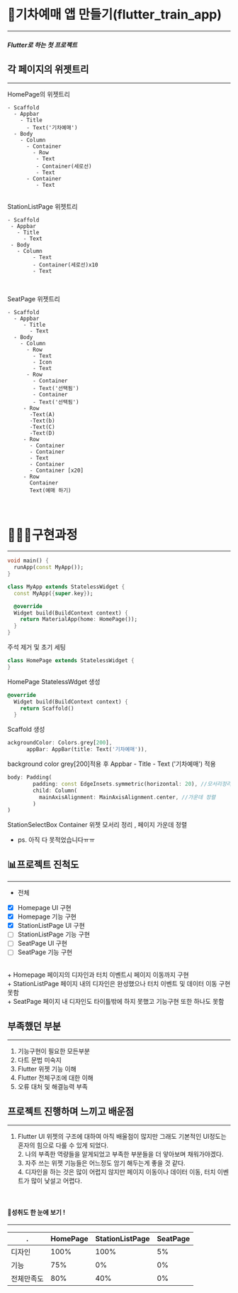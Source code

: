 # 🚆기차예매 앱 만들기(flutter_train_app)
---
##### Flutter로 하는 첫 프로젝트

## 각 페이지의 위젯트리
---

HomePage의 위젯트리
```
- Scaffold
  - Appbar
    - Title
      - Text('기차예매')
  - Body
    - Column
      - Container
        - Row
         - Text
         - Container(세로선)
         - Text
      - Container
         - Text   

 ```   
<br> StationListPage 위젯트리
 ```
- Scaffold
  - Appbar
    - Title
      - Text
  - Body
    - Column
         - Text
         - Container(세로선)x10
         - Text
         
 ```

 <br> SeatPage 위젯트리

 ```
- Scaffold
   - Appbar
      - Title
        - Text
   - Body
     - Column
       - Row
         - Text
         - Icon
         - Text
       - Row
         - Container
         - Text('선택됨')
         - Container
         - Text('선택됨')
      - Row
        -Text(A)
        -Text(b)
        -Text(C)
        -Text(D)
      - Row
        - Container
        - Container
        - Text
        - Container
        - Container [x20]
      - Row
        Container
        Text(예매 하기)  
 ```
<br/>

# 👨🏻‍💻구현과정
---
```dart
void main() {
  runApp(const MyApp());
}

class MyApp extends StatelessWidget {
  const MyApp({super.key});

  @override
  Widget build(BuildContext context) {
    return MaterialApp(home: HomePage());
  }
}
```
주석 제거 및 초기 세팅 
```dart
class HomePage extends StatelessWidget {
}
```
HomePage StatelessWdget 생성
```dart
@override
  Widget build(BuildContext context) {
    return Scaffold()
  }
```
Scaffold 생성
```dart
ackgroundColor: Colors.grey[200],
      appBar: AppBar(title: Text('기차예매')),
```
background color grey[200]적용 후 Appbar - Title - Text ('기차예매') 적용
```dart
body: Padding(
        padding: const EdgeInsets.symmetric(horizontal: 20), //모서리정리
        child: Column(
          mainAxisAlignment: MainAxisAlignment.center, //가운데 정렬
        )
)
```
StationSelectBox Container 위젯 모서리 정리 , 페이지 가운데 정렬

+ ps. 아직 다 못적었습니다ㅠㅠ

## 📊프로젝트 진척도
---
+ 전체
- [X] Homepage UI 구현
- [x] Homepage 기능 구현
- [X] StationListPage UI 구현
- [ ] StationListPage 기능 구현
- [ ] SeatPage UI 구현
- [ ] SeatPage 기능 구현
<br>
+ Homepage
페이지의 디자인과 터치 이벤트시 페이지 이동까지 구현
<br>
+ StationListPage
페이지 내의 디자인은 완성했으나 터치 이벤트 및 데이터 이동 구현 못함
<br>
+ SeatPage
페이지 내 디자인도 타이틀밖에 하지 못했고 기능구현 또한 하나도 못함

## 부족했던 부분
---
1. 기능구현이 필요한 모든부분
2. 다트 문법 미숙지
3. Flutter 위젯 기능 이해
4. Flutter 전체구조에 대한 이해
5. 오류 대처 및 해결능력 부족

## 프로젝트 진행하며 느끼고 배운점
---
1. Flutter UI 위젯의 구조에 대하여 아직 배울점이 많지만 그래도 기본적인 UI정도는 혼자의 힘으로 다룰 수 있게 되었다.
<br>2. 나의 부족한 역량들을 알게되었고 부족한 부분들을 더 앟아보며 채워가야겠다.
<br>3. 자주 쓰는 위젯 기능들은 어느정도 암기 해두는게 좋을 것 같다.
<br>4. 디자인을 하는 것은 많이 어렵지 않지만 페이지 이동이나 데이터 이동, 터치 이벤트가 많이 낯설고 어렵다.

<br>

#### 💁성취도 한 눈에 보기 !
---

.|HomePage|StationListPage|SeatPage
---|---|---|---
디자인|100%|100%|5%
기능|75%|0%|0%
전체만족도|80%|40%|0%
